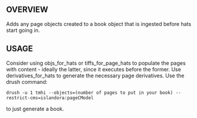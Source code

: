 OVERVIEW
--------

Adds any page objects created to a book object that is ingested before hats
start going in.

USAGE
-----

Consider using objs_for_hats or tiffs_for_page_hats to populate the pages with
content - ideally the latter, since it executes before the former. Use
derivatives_for_hats to generate the necessary page derivatives. Use the drush
command:

`drush -u 1 tmhi --objects=(number of pages to put in your book) --restrict-cms=islandora:pageCModel`

to just generate a book.
